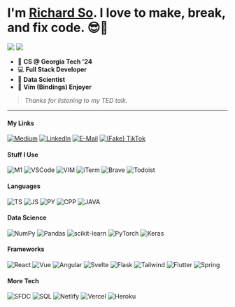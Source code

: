 # I'm [Richard So](https://rso.vercel.app). I love to make, break, and fix code. 😎🤠

<a href="https://github.com/richardso21"><img src="https://github-readme-stats.vercel.app/api?username=richardso21&show_icons=true&theme=algolia&hide=prs,issues" /></a>
<img src="https://github-readme-stats.vercel.app/api/top-langs/?username=richardso21&exclude_repo=GTAgency-OCR&layout=compact&theme=algolia" />


 - 🐝 **CS @ Georgia Tech '24**
 - 💻 **Full Stack Developer**
 - 🧪 **Data Scientist**
 - 🖖 **Vim (Bindings) Enjoyer**


> _Thanks for listening to my TED talk._

---
#### My Links
[![Medium](https://img.shields.io/badge/Medium-12100E?style=for-the-badge&logo=medium&logoColor=white)](https://richardso21.medium.com)
[![LinkedIn](https://img.shields.io/badge/LinkedIn-0077B5?style=for-the-badge&logo=linkedin&logoColor=white)](https://linkedin.com/in/richardso21)
[![E-Mail](https://img.shields.io/badge/Gmail-D14836?style=for-the-badge&logo=gmail&logoColor=white)](mailto:richardso2021@gmail.com)
[![(Fake) TikTok](https://img.shields.io/badge/TikTok-000000?style=for-the-badge&logo=tiktok&logoColor=white)](https://youtu.be/dQw4w9WgXcQ)

#### Stuff I Use
![M1](https://img.shields.io/badge/apple%20silicon-333333?style=for-the-badge&logo=apple&logoColor=white)
![VSCode](https://img.shields.io/badge/Visual_Studio_Code-0078D4?style=for-the-badge&logo=visual%20studio%20code&logoColor=white)
![VIM](https://img.shields.io/badge/VIM-%2311AB00.svg?&style=for-the-badge&logo=vim&logoColor=white)
![iTerm](https://img.shields.io/badge/iTerm2-000000?style=for-the-badge&logo=iterm2&logoColor=white)
![Brave](https://img.shields.io/badge/Brave-FF1B2D?style=for-the-badge&logo=Brave&logoColor=white)
![Todoist](https://img.shields.io/badge/Todoist-E44332?style=for-the-badge&logo=todoist&logoColor=white)

#### Languages
![TS](https://img.shields.io/badge/TypeScript-007ACC?style=for-the-badge&logo=typescript&logoColor=white)
![JS](https://img.shields.io/badge/JavaScript-F7DF1E?style=for-the-badge&logo=javascript&logoColor=black)
![PY](https://img.shields.io/badge/Python-14354C?style=for-the-badge&logo=python&logoColor=white)
![CPP](	https://img.shields.io/badge/C%2B%2B-00599C?style=for-the-badge&logo=c%2B%2B&logoColor=white)
![JAVA](https://img.shields.io/badge/Java-ED8B00?style=for-the-badge&logo=java&logoColor=white)

#### Data Science
![NumPy](https://img.shields.io/badge/numpy-%23013243.svg?style=for-the-badge&logo=numpy&logoColor=white)
![Pandas](https://img.shields.io/badge/pandas-%23150458.svg?style=for-the-badge&logo=pandas&logoColor=white)
![scikit-learn](https://img.shields.io/badge/scikit--learn-%23F7931E.svg?style=for-the-badge&logo=scikit-learn&logoColor=white)
![PyTorch](https://img.shields.io/badge/PyTorch-%23EE4C2C.svg?style=for-the-badge&logo=PyTorch&logoColor=white)
![Keras](https://img.shields.io/badge/Keras-%23D00000.svg?style=for-the-badge&logo=Keras&logoColor=white)

#### Frameworks
![React](https://img.shields.io/badge/React-20232A?style=for-the-badge&logo=react&logoColor=61DAFB)
![Vue](https://img.shields.io/badge/Vue.js-35495E?style=for-the-badge&logo=vue.js&logoColor=4FC08D)
![Angular](https://img.shields.io/badge/Angular-DD0031?style=for-the-badge&logo=angular&logoColor=white)
![Svelte](https://img.shields.io/badge/Svelte-4A4A55?style=for-the-badge&logo=svelte&logoColor=FF3E00)
![Flask](https://img.shields.io/badge/Flask-000000?style=for-the-badge&logo=flask&logoColor=white)
![Tailwind](https://img.shields.io/badge/Tailwind_CSS-38B2AC?style=for-the-badge&logo=tailwind-css&logoColor=white)
![Flutter](https://img.shields.io/badge/Flutter-02569B?style=for-the-badge&logo=flutter&logoColor=white)
![Spring](https://img.shields.io/badge/Spring-6DB33F?style=for-the-badge&logo=spring&logoColor=white)

#### More Tech
![SFDC](https://img.shields.io/badge/Salesforce-00A1E0?style=for-the-badge&logo=Salesforce&logoColor=white)
![SQL](https://img.shields.io/badge/SQLite-07405E?style=for-the-badge&logo=sqlite&logoColor=white)
![Netlify](https://img.shields.io/badge/Netlify-00C7B7?style=for-the-badge&logo=netlify&logoColor=white)
![Vercel](https://img.shields.io/badge/Vercel-000000?style=for-the-badge&logo=vercel&logoColor=white)
![Heroku](https://img.shields.io/badge/Heroku-430098?style=for-the-badge&logo=heroku&logoColor=white)


